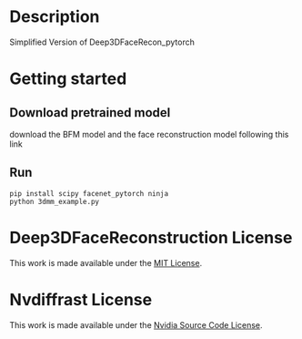 # Description
Simplified Version of Deep3DFaceRecon_pytorch

# Getting started

## Download pretrained model
download the BFM model and the face reconstruction model following this link

## Run
```
pip install scipy facenet_pytorch ninja
python 3dmm_example.py
```

# Deep3DFaceReconstruction License
This work is made available under the [MIT License](https://github.com/microsoft/Deep3DFaceReconstruction/blob/master/LICENSE).

# Nvdiffrast License
This work is made available under the [Nvidia Source Code License](https://github.com/NVlabs/nvdiffrast/blob/main/LICENSE.txt).
